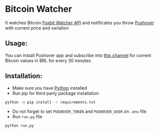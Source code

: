 # Bitcoin Watcher

It watches Bitcoin [Foxbit Watcher API](https://watcher-docs.foxbit.com.br/) and notificates you throw [Pushover](https://pushover.net/) with current price and variation 

## Usage:
You can install Pushover app and subscribe into [this channel](https://pushover.net/subscribe/BitcoinWatcher-bqd7vn6v7nu87yw) for current Bitcoin values in BRL for every 30 minutes

## Installation:
- Make sure you have [Python](https://www.python.org/) installed
- Run pip for third party package installation
```bash
python -m pip install -r requirements.txt
```
- Do not forget to set `PUSHOVER_TOKEN` and `PUSHOVER_USER` on `.env` file
- Run `run.py` file
```bash
python run.py
```
